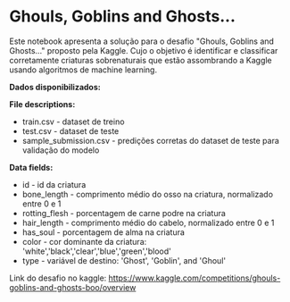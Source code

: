 # Ghouls, Goblins and Ghosts...

Este notebook apresenta a solução para o desafio "Ghouls, Goblins and Ghosts..." proposto pela Kaggle. Cujo o objetivo é identificar e classificar corretamente criaturas sobrenaturais que estão assombrando a Kaggle usando algoritmos de machine learning.

**Dados disponibilizados:**

**File descriptions:**
- train.csv - dataset de treino
- test.csv - dataset de teste
- sample_submission.csv - predições corretas do dataset de teste para validação do modelo

**Data fields:**
- id - id da criatura
- bone_length - comprimento médio do osso na criatura, normalizado entre 0 e 1
- rotting_flesh - porcentagem de carne podre na criatura
- hair_length - comprimento médio do cabelo, normalizado entre 0 e 1
- has_soul - porcentagem de alma na criatura
- color - cor dominante da criatura: 'white','black','clear','blue','green','blood'
- type - variável de destino: 'Ghost', 'Goblin', and 'Ghoul'

Link do desafio no kaggle: https://www.kaggle.com/competitions/ghouls-goblins-and-ghosts-boo/overview